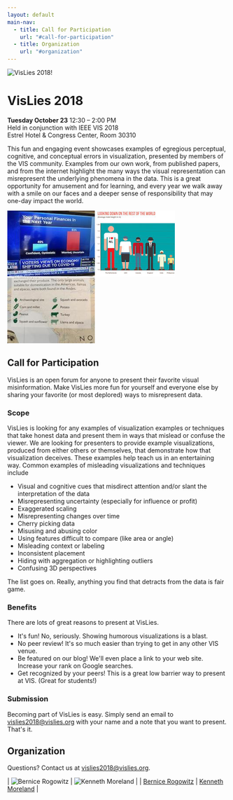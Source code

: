 ```yaml
---
layout: default
main-nav:
  - title: Call for Participation
    url: "#call-for-participation"
  - title: Organization
    url: "#organization"
---
```


![VisLies 2018!](images/VisLiesLogo2018.png)

# VisLies 2018

**Tuesday October 23** 12:30 – 2:00 PM<br />
Held in conjunction with IEEE VIS 2018<br />
Estrel Hotel & Congress Center, Room 30310<br />

This fun and engaging event showcases examples of egregious perceptual,
cognitive, and conceptual errors in visualization, presented by members of
the VIS community. Examples from our own work, from published papers, and
from the internet highlight the many ways the visual representation can
misrepresent the underlying phenomena in the data. This is a great
opportunity for amusement and for learning, and every year we walk away
with a smile on our faces and a deeper sense of responsibility that may
one-day impact the world.

![Example 1](images/example1.jpg)
![Example 2](images/example2.jpg)
![Example 3](images/example3.jpg)


## Call for Participation

VisLies is an open forum for anyone to present their favorite visual
misinformation. Make VisLies more fun for yourself and everyone else by
sharing your favorite (or most deplored) ways to misrepresent data.

### Scope

VisLies is looking for any examples of visualization examples or techniques
that take honest data and present them in ways that mislead or confuse the
viewer. We are looking for presenters to provide example visualizations,
produced from either others or themselves, that demonstrate how that
visualization deceives. These examples help teach us in an entertaining
way. Common examples of misleading visualizations and techniques include

  * Visual and cognitive cues that misdirect attention and/or slant the
    interpretation of the data
  * Misrepresenting uncertainty (especially for influence or profit)
  * Exaggerated scaling
  * Misrepresenting changes over time
  * Cherry picking data
  * Misusing and abusing color
  * Using features difficult to compare (like area or angle)
  * Misleading context or labeling
  * Inconsistent placement
  * Hiding with aggregation or highlighting outliers
  * Confusing 3D perspectives

The list goes on. Really, anything you find that detracts from the data is
fair game.

### Benefits

There are lots of great reasons to present at VisLies.

  * It's fun! No, seriously. Showing humorous visualizations is a blast.
  * No peer review! It's so much easier than trying to get in any other VIS venue.
  * Be featured on our blog! We'll even place a link to your web site. Increase your rank on Google searches.
  * Get recognized by your peers! This is a great low barrier way to present at VIS. (Great for students!)

### Submission

Becoming part of VisLies is easy. Simply send an email to
<a href="mailto:vislies2018@vislies.org">vislies2018@vislies.org</a> with
your name and a note that you want to present. That's it.

## Organization

Questions? Contact us at
<a href="mailto:vislies2018@vislies.org">vislies2018@vislies.org</a>.

| ![Bernice Rogowitz](images/Bernice.jpg) | ![Kenneth Moreland](images/Ken.jpg) |
| <a href="https://sites.google.com/site/bernicerogowitz/">Bernice Rogowitz</a> | <a href="http://www.kennethmoreland.com/">Kenneth Moreland</a> |
